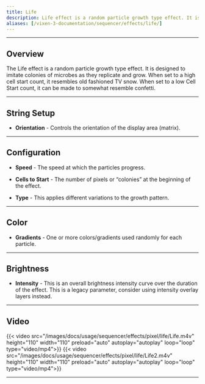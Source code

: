 ```yaml
---
title: Life
description: Life effect is a random particle growth type effect. It is designed to imitate colonies of microbes as they replicate and grow.
aliases: [/vixen-3-documentation/sequencer/effects/life/]
---
```


---

## Overview

The Life effect is a random particle growth type effect. 
It is designed to imitate colonies of microbes as they replicate and grow. When set to a high cell start count, it resembles old fashioned TV snow. 
When set to a low Cell Start count, it can be made to somewhat resemble confetti.

---

## String Setup
 
  * **Orientation** - Controls the orientation of the display area (matrix).
---

## Configuration

* **Speed** - The speed at which the particles progress.

* **Cells to Start** - The number of pixels or &#8220;colonies&#8221; at the beginning of the effect.

* **Type** - This applies different variations to the growth pattern.

---

## Color

* **Gradients** -  One or more colors/gradients used randomly for each particle.

 ---

## Brightness

* **Intensity** - This is an overall brightness intensity curve over the duration of the effect.
                  This is a legacy parameter, consider using intensity overlay layers instead.
                 
---

## Video

{{< video src="/images/docs/usage/sequencer/effects/pixel/life/Life.m4v" height="110" width="110" preload="auto" autoplay="autoplay" loop="loop" type="video/mp4">}}
{{< video src="/images/docs/usage/sequencer/effects/pixel/life/Life2.m4v" height="110" width="110" preload="auto" autoplay="autoplay" loop="loop" type="video/mp4">}}

 ---

